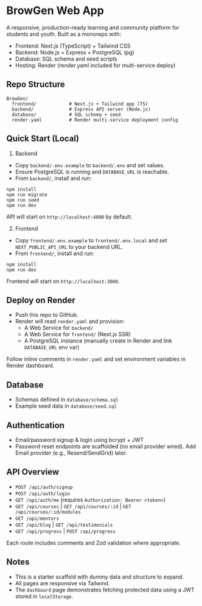 # BrowGen Web App

A responsive, production-ready learning and community platform for students and youth. Built as a monorepo with:

- Frontend: Next.js (TypeScript) + Tailwind CSS
- Backend: Node.js + Express + PostgreSQL (pg)
- Database: SQL schema and seed scripts
- Hosting: Render (render.yaml included for multi-service deploy)

## Repo Structure

```
BrowGen/
  frontend/            # Next.js + Tailwind app (TS)
  backend/             # Express API server (Node.js)
  database/            # SQL schema + seed
  render.yaml          # Render multi-service deployment config
```

## Quick Start (Local)

1) Backend
- Copy `backend/.env.example` to `backend/.env` and set values.
- Ensure PostgreSQL is running and `DATABASE_URL` is reachable.
- From `backend/`, install and run:

```
npm install
npm run migrate
npm run seed
npm run dev
```

API will start on `http://localhost:4000` by default.

2) Frontend
- Copy `frontend/.env.example` to `frontend/.env.local` and set `NEXT_PUBLIC_API_URL` to your backend URL.
- From `frontend/`, install and run:

```
npm install
npm run dev
```

Frontend will start on `http://localhost:3000`.

## Deploy on Render

- Push this repo to GitHub.
- Render will read `render.yaml` and provision:
  - A Web Service for `backend/`
  - A Web Service for `frontend/` (Next.js SSR)
  - A PostgreSQL instance (manually create in Render and link `DATABASE_URL` env var)

Follow inline comments in `render.yaml` and set environment variables in Render dashboard.

## Database

- Schemas defined in `database/schema.sql`
- Example seed data in `database/seed.sql`

## Authentication

- Email/password signup & login using bcrypt + JWT
- Password reset endpoints are scaffolded (no email provider wired). Add Email provider (e.g., Resend/SendGrid) later.

## API Overview

- `POST /api/auth/signup`
- `POST /api/auth/login`
- `GET /api/auth/me` (requires `Authorization: Bearer <token>`)
- `GET /api/courses` | `GET /api/courses/:id` | `GET /api/courses/:id/modules`
- `GET /api/mentors`
- `GET /api/blog` | `GET /api/testimonials`
- `GET /api/progress` | `POST /api/progress`

Each route includes comments and Zod validation where appropriate.

## Notes

- This is a starter scaffold with dummy data and structure to expand.
- All pages are responsive via Tailwind.
- The `dashboard` page demonstrates fetching protected data using a JWT stored in `localStorage`.
